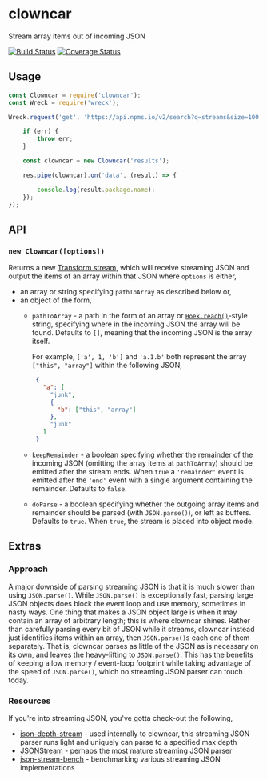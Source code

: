 # clowncar

Stream array items out of incoming JSON

[![Build Status](https://travis-ci.org/devinivy/clowncar.svg?branch=master)](https://travis-ci.org/devinivy/clowncar) [![Coverage Status](https://coveralls.io/repos/devinivy/clowncar/badge.svg?branch=master&service=github)](https://coveralls.io/github/devinivy/clowncar?branch=master)

## Usage
```js
const Clowncar = require('clowncar');
const Wreck = require('wreck');

Wreck.request('get', 'https://api.npms.io/v2/search?q=streams&size=100', null, (err, res) => {

    if (err) {
        throw err;
    }

    const clowncar = new Clowncar('results');

    res.pipe(clowncar).on('data', (result) => {

        console.log(result.package.name);
    });
});
```

## API
### `new Clowncar([options])`

Returns a new [Transform stream](https://nodejs.org/api/stream.html#stream_class_stream_transform), which will receive streaming JSON and output the items of an array within that JSON where `options` is either,

 - an array or string specifying `pathToArray` as described below or,
 - an object of the form,
   - `pathToArray` - a path in the form of an array or [`Hoek.reach()`](https://github.com/hapijs/hoek/blob/master/API.md#reachobj-chain-options)-style string, specifying where in the incoming JSON the array will be found.  Defaults to `[]`, meaning that the incoming JSON is the array itself.

     For example, `['a', 1, 'b']` and `'a.1.b'` both represent the array `["this", "array"]` within the following JSON,

     ```json
      {
        "a": [
          "junk",
          {
            "b": ["this", "array"]
          },
          "junk"
        ]
      }
     ```

   - `keepRemainder` - a boolean specifying whether the remainder of the incoming JSON (omitting the array items at `pathToArray`) should be emitted after the stream ends.  When `true` a `'remainder'` event is emitted after the `'end'` event with a single argument containing the remainder.  Defaults to `false`.

   - `doParse` - a boolean specifying whether the outgoing array items and remainder should be parsed (with `JSON.parse()`), or left as buffers.  Defaults to `true`.  When `true`, the stream is placed into object mode.

## Extras
### Approach
A major downside of parsing streaming JSON is that it is much slower than using `JSON.parse()`.  While `JSON.parse()` is exceptionally fast, parsing large JSON objects does block the event loop and use memory, sometimes in nasty ways.  One thing that makes a JSON object large is when it may contain an array of arbitrary length; this is where clowncar shines.  Rather than carefully parsing every bit of JSON while it streams, clowncar instead just identifies items within an array, then `JSON.parse()`s each one of them separately.  That is, clowncar parses as little of the JSON as is necessary on its own, and leaves the heavy-lifting to `JSON.parse()`.  This has the benefits of keeping a low memory / event-loop footprint while taking advantage of the speed of `JSON.parse()`, which no streaming JSON parser can touch today.

### Resources
If you're into streaming JSON, you've gotta check-out the following,
 - [json-depth-stream](https://github.com/indutny/json-depth-stream) - used internally to clowncar, this streaming JSON parser runs light and uniquely can parse to a specified max depth
 - [JSONStream](https://github.com/dominictarr/JSONStream) - perhaps the most mature streaming JSON parser
 - [json-stream-bench](https://github.com/asilvas/json-stream-bench) - benchmarking various streaming JSON implementations
